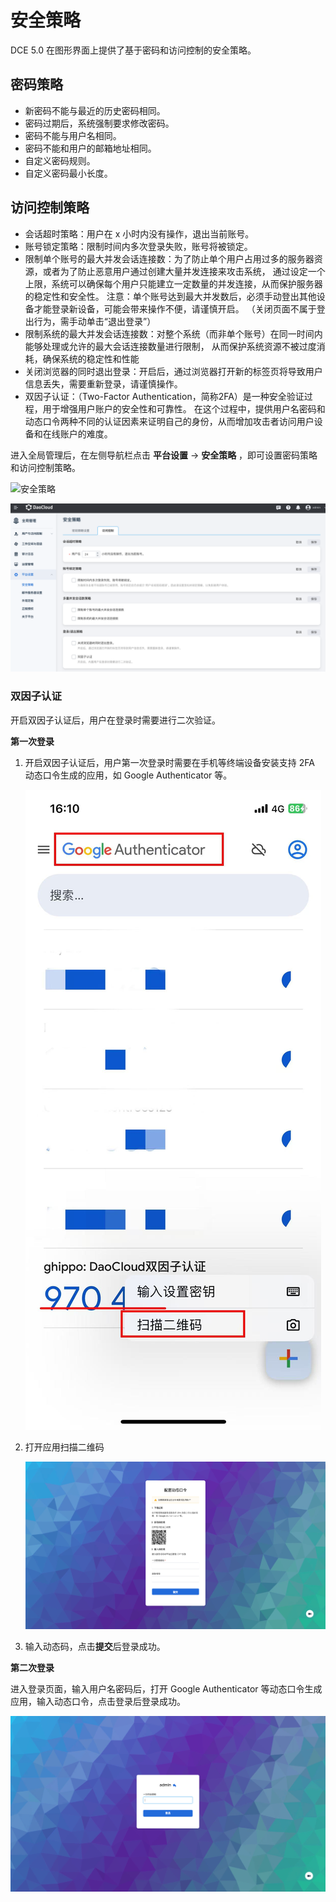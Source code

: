 # 安全策略
  
DCE 5.0 在图形界面上提供了基于密码和访问控制的安全策略。
  
## 密码策略
  
- 新密码不能与最近的历史密码相同。
- 密码过期后，系统强制要求修改密码。
- 密码不能与用户名相同。
- 密码不能和用户的邮箱地址相同。
- 自定义密码规则。
- 自定义密码最小长度。
  
## 访问控制策略
  
- 会话超时策略：用户在 x 小时内没有操作，退出当前账号。
- 账号锁定策略：限制时间内多次登录失败，账号将被锁定。
- 限制单个账号的最大并发会话连接数：为了防止单个用户占用过多的服务器资源，或者为了防止恶意用户通过创建大量并发连接来攻击系统，
  通过设定一个上限，系统可以确保每个用户只能建立一定数量的并发连接，从而保护服务器的稳定性和安全性。
  注意：单个账号达到最大并发数后，必须手动登出其他设备才能登录新设备，可能会带来操作不便，请谨慎开启。
  （关闭页面不属于登出行为，需手动单击“退出登录”）
- 限制系统的最大并发会话连接数：对整个系统（而非单个账号）在同一时间内能够处理或允许的最大会话连接数量进行限制，
  从而保护系统资源不被过度消耗，确保系统的稳定性和性能
- 关闭浏览器的同时退出登录：开启后，通过浏览器打开新的标签页将导致用户信息丢失，需要重新登录，请谨慎操作。
- 双因子认证：（Two-Factor Authentication，简称2FA）是一种安全验证过程，用于增强用户账户的安全性和可靠性。
  在这个过程中，提供用户名密码和动态口令两种不同的认证因素来证明自己的身份，从而增加攻击者访问用户设备和在线账户的难度。
  
进入全局管理后，在左侧导航栏点击 __平台设置__ -> __安全策略__ ，即可设置密码策略和访问控制策略。
  
![安全策略](../../images/security-policy.png)

![访问控制](../../images/accesscontrl.png)

### 双因子认证

开启双因子认证后，用户在登录时需要进行二次验证。

**第一次登录**

1. 开启双因子认证后，用户第一次登录时需要在手机等终端设备安装支持 2FA 动态口令生成的应用，如 Google Authenticator 等。

    ![2fa](../../images/google.jpg)

2. 打开应用扫描二维码

    ![2fa](../../images/2fa1.png)

3. 输入动态码，点击**提交**后登录成功。

**第二次登录**

进入登录页面，输入用户名密码后，打开 Google Authenticator 等动态口令生成应用，输入动态口令，点击登录后登录成功。

![2fa](../../images/2fa2.png)
